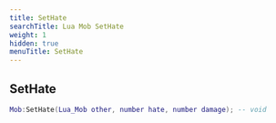 ```yaml
---
title: SetHate
searchTitle: Lua Mob SetHate
weight: 1
hidden: true
menuTitle: SetHate
---
```

## SetHate
```lua
Mob:SetHate(Lua_Mob other, number hate, number damage); -- void
```